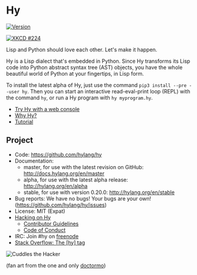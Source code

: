 Hy
==

[![Version](https://img.shields.io/pypi/v/hy.svg)](https://pypi.python.org/pypi/hy)

<a href="https://xkcd.com/224/"><img title="We lost the documentation on quantum mechanics. You'll have to decode the regexes yourself." alt="XKCD #224" src="https://raw.github.com/hylang/shyte/18f6925e08684b0e1f52b2cc2c803989cd62cd91/imgs/xkcd.png"></a>

Lisp and Python should love each other. Let's make it happen.

Hy is a Lisp dialect that's embedded in Python. Since Hy transforms its Lisp
code into Python abstract syntax tree (AST) objects, you have the whole
beautiful world of Python at your fingertips, in Lisp form.

To install the latest alpha of Hy, just use the command `pip3 install --pre
--user hy`. Then you can start an interactive read-eval-print loop (REPL) with
the command `hy`, or run a Hy program with `hy myprogram.hy`.

* [Try Hy with a web console](https://hylang.github.io/hy-interpreter)
* [Why Hy?](http://docs.hylang.org/en/alpha/whyhy.html)
* [Tutorial](http://docs.hylang.org/en/alpha/tutorial.html)

Project
-------

* Code: https://github.com/hylang/hy
* Documentation:
  * master, for use with the latest revision on GitHub: http://docs.hylang.org/en/master
  * alpha, for use with the latest alpha release: http://hylang.org/en/alpha
  * stable, for use with version 0.20.0: http://hylang.org/en/stable
* Bug reports: We have no bugs! Your bugs are your own! (https://github.com/hylang/hy/issues)
* License: MIT (Expat)
* [Hacking on Hy](http://docs.hylang.org/en/master/hacking.html)
  * [Contributor Guidelines](http://docs.hylang.org/en/master/hacking.html#contributor-guidelines)
  * [Code of Conduct](http://docs.hylang.org/en/master/hacking.html#contributor-code-of-conduct)
* IRC: Join #hy on [freenode](https://webchat.freenode.net/)
* [Stack Overflow: The [hy] tag](https://stackoverflow.com/questions/tagged/hy)

![Cuddles the Hacker](https://i.imgur.com/QbPMXTN.png)

(fan art from the one and only [doctormo](http://doctormo.deviantart.com/art/Cuddles-the-Hacker-372184766))
